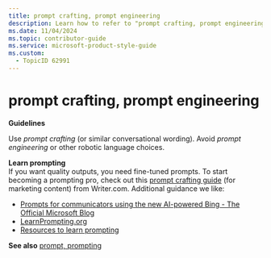 ```yaml
---
title: prompt crafting, prompt engineering
description: Learn how to refer to "prompt crafting, prompt engineering" in your content.
ms.date: 11/04/2024
ms.topic: contributor-guide
ms.service: microsoft-product-style-guide
ms.custom:
  - TopicID 62991
---
```



# prompt crafting, prompt engineering

**Guidelines**

Use *prompt crafting* (or similar conversational wording). Avoid *prompt engineering* or other robotic language choices.  

**Learn prompting**  
If you want quality outputs, you need fine-tuned prompts. To start becoming a prompting pro, check out this [prompt crafting guide](https://writer.com/guides/prompt-crafting/#:~:text=Prompt%20crafting%20%5B%E2%80%98prahmpt%20kraft-ing%E2%80%99%5D%20The%20art%20of%20succinctly,ideation%20and%20planning%20to%20production%2C%20repurposing%2C%20and%20distribution.) (for marketing content) from Writer.com. Additional guidance we like:

- [Prompts for communicators using the new AI-powered Bing - The Official Microsoft Blog](https://blogs.microsoft.com/blog/2023/03/16/prompts-for-communicators-using-the-new-ai-powered-bing/)
- [LearnPrompting.org](https://learnprompting.org/)
- [Resources to learn prompting](https://learnprompting.org/docs/additional)

**See also** [prompt, prompting](~\a_z_names_terms\p\prompt-prompting.md)  

